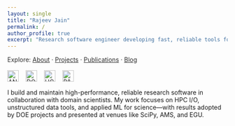 ```yaml
---
layout: single
title: "Rajeev Jain"
permalink: /
author_profile: true
excerpt: "Research software engineer developing fast, reliable tools for scientific discovery at scale."
---
```


<p style="margin-top:.5rem;opacity:.9">Explore: <a href="/about/">About</a> · <a href="/projects/">Projects</a> · <a href="/publications/">Publications</a> · <a href="/year-archive/">Blog</a></p>

<div style="margin:1rem 0;display:flex;gap:16px;flex-wrap:wrap;align-items:center">
  <img alt="ANL" src="{{ '/images/logos/anl.svg' | relative_url }}" style="height:26px;opacity:.95">
  <img alt="DOE" src="{{ '/images/logos/doe.svg' | relative_url }}" style="height:26px;opacity:.95">
  <img alt="UChicago" src="{{ '/images/logos/uchicago.svg' | relative_url }}" style="height:26px;opacity:.95">
  <img alt="R&D 100" src="{{ '/images/logos/rd100.svg' | relative_url }}" style="height:26px;opacity:.95">
</div>

<p>I build and maintain high-performance, reliable research software in collaboration with domain scientists. My work focuses on HPC I/O, unstructured data tools, and applied ML for science—with results adopted by DOE projects and presented at venues like SciPy, AMS, and EGU.</p>
